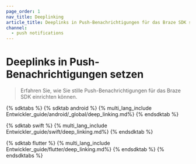 ```yaml
---
page_order: 1
nav_title: Deeplinking
article_title: Deeplinks in Push-Benachrichtigungen für das Braze SDK setzen
channel:
  - push notifications
---
```


# Deeplinks in Push-Benachrichtigungen setzen

> Erfahren Sie, wie Sie stille Push-Benachrichtigungen für das Braze SDK einrichten können.

{% sdktabs %}
{% sdktab android %}
{% multi_lang_include Entwickler_guide/android/_global/deep_linking.md%}
{% endsdktab %}

{% sdktab swift %}
{% multi_lang_include Entwickler_guide/swift/deep_linking.md%}
{% endsdktab %}

{% sdktab flutter %}
{% multi_lang_include Entwickler_guide/flutter/deep_linking.md%}
{% endsdktab %}
{% endsdktabs %}
